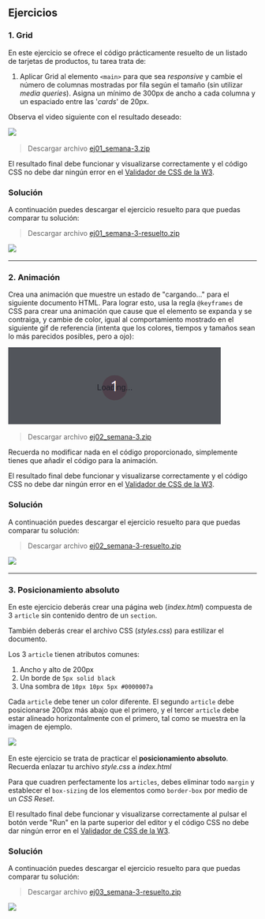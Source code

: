 ## Ejercicios

### 1. Grid

En este ejercicio se ofrece el código prácticamente resuelto de un listado de tarjetas de productos, tu tarea trata de:

1. Aplicar Grid al elemento `<main>` para que sea _responsive_ y cambie el número de columnas mostradas por fila según el tamaño (sin utilizar _media queries_). Asigna un mínimo de 300px de ancho a cada columna y un espaciado entre las '_cards_' de 20px.

Observa el video siguiente con el resultado deseado:

[![](ej01_semana-3-example.png)](https://youtu.be/urnuQy63H-g)

> Descargar archivo [ej01_semana-3.zip](./resources/ej01_semana-3.zip)

El resultado final debe funcionar y visualizarse correctamente y el código CSS no debe dar ningún error en el [Validador de CSS de la W3](https://jigsaw.w3.org/css-validator/#validate_by_input).

### Solución

A continuación puedes descargar el ejercicio resuelto para que puedas comparar tu solución:

> Descargar archivo [ej01_semana-3-resuelto.zip](./resources/ej01_semana-3-resuelto.zip)

[![](./resources/semana-3-solucion-grid.png)](https://youtu.be/w3WSPa5WCBE)

---

### 2. Animación

Crea una animación que muestre un estado de "cargando..." para el siguiente documento HTML. Para lograr esto, usa la regla `@keyframes` de CSS para crear una animación que cause que el elemento se expanda y se contraiga, y cambie de color, igual al comportamiento mostrado en el siguiente gif de referencia (intenta que los colores, tiempos y tamaños sean lo más parecidos posibles, pero a ojo):

![](./resources/ej02_semana-3-example.gif)

> Descargar archivo [ej02_semana-3.zip](./resources/ej02_semana-3.zip)

Recuerda no modificar nada en el código proporcionado, simplemente tienes que añadir el código para la animación.

El resultado final debe funcionar y visualizarse correctamente y el código CSS no debe dar ningún error en el [Validador de CSS de la W3](https://jigsaw.w3.org/css-validator/#validate_by_input).

### Solución

A continuación puedes descargar el ejercicio resuelto para que puedas comparar tu solución:

> Descargar archivo [ej02_semana-3-resuelto.zip](./resources/ej02_semana-3-resuelto.zip)

[![](./resources/semana-3-solucion-animacion.png)](https://youtu.be/Q1pCgcJlfLM)

---

### 3. Posicionamiento absoluto

En este ejercicio deberás crear una página web (_index.html_) compuesta de 3 `article` sin contenido dentro de un `section`.

También deberás crear el archivo CSS (_styles.css_) para estilizar el documento.

Los 3 `article` tienen atributos comunes:

1. Ancho y alto de 200px
2. Un borde de `5px solid black`
3. Una sombra de `10px 10px 5px #0000007a`

Cada `article` debe tener un color diferente. El segundo `article` debe posicionarse 200px más abajo que el primero, y el tercer `article` debe estar alineado horizontalmente con el primero, tal como se muestra en la imagen de ejemplo.

![](./resources/ej03_semana-3-example.png)

En este ejercicio se trata de practicar el **posicionamiento absoluto**. Recuerda enlazar tu archivo _style.css_ a _index.html_

Para que cuadren perfectamente los `articles`, debes eliminar todo `margin` y establecer el `box-sizing` de los elementos como `border-box` por medio de un _CSS Reset_.

El resultado final debe funcionar y visualizarse correctamente al pulsar el botón verde "Run" en la parte superior del editor y el código CSS no debe dar ningún error en el [Validador de CSS de la W3](https://jigsaw.w3.org/css-validator/#validate_by_input).

### Solución

A continuación puedes descargar el ejercicio resuelto para que puedas comparar tu solución:

> Descargar archivo [ej03_semana-3-resuelto.zip](./resources/ej03_semana-3-resuelto.zip)

[![](./resources/semana-3-solucion-pos-absoluto.png)](https://youtu.be/Wa3PBrgXYXE)
